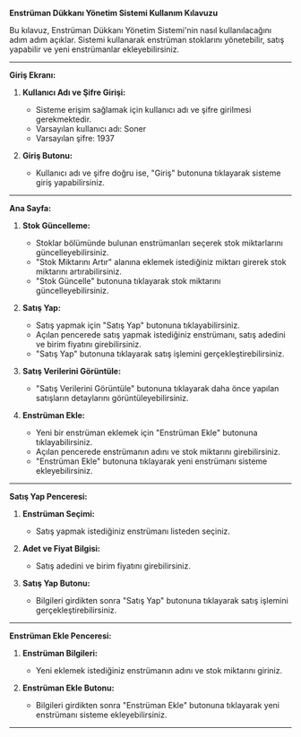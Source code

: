**Enstrüman Dükkanı Yönetim Sistemi Kullanım Kılavuzu**

Bu kılavuz, Enstrüman Dükkanı Yönetim Sistemi'nin nasıl kullanılacağını adım adım açıklar. Sistemi kullanarak enstrüman stoklarını yönetebilir, satış yapabilir ve yeni enstrümanlar ekleyebilirsiniz.

---

**Giriş Ekranı:**

1. **Kullanıcı Adı ve Şifre Girişi:**
   - Sisteme erişim sağlamak için kullanıcı adı ve şifre girilmesi gerekmektedir.
   - Varsayılan kullanıcı adı: Soner
   - Varsayılan şifre: 1937

2. **Giriş Butonu:**
   - Kullanıcı adı ve şifre doğru ise, "Giriş" butonuna tıklayarak sisteme giriş yapabilirsiniz.

---

**Ana Sayfa:**

1. **Stok Güncelleme:**
   - Stoklar bölümünde bulunan enstrümanları seçerek stok miktarlarını güncelleyebilirsiniz.
   - "Stok Miktarını Artır" alanına eklemek istediğiniz miktarı girerek stok miktarını artırabilirsiniz.
   - "Stok Güncelle" butonuna tıklayarak stok miktarını güncelleyebilirsiniz.

2. **Satış Yap:**
   - Satış yapmak için "Satış Yap" butonuna tıklayabilirsiniz.
   - Açılan pencerede satış yapmak istediğiniz enstrümanı, satış adedini ve birim fiyatını girebilirsiniz.
   - "Satış Yap" butonuna tıklayarak satış işlemini gerçekleştirebilirsiniz.

3. **Satış Verilerini Görüntüle:**
   - "Satış Verilerini Görüntüle" butonuna tıklayarak daha önce yapılan satışların detaylarını görüntüleyebilirsiniz.

4. **Enstrüman Ekle:**
   - Yeni bir enstrüman eklemek için "Enstrüman Ekle" butonuna tıklayabilirsiniz.
   - Açılan pencerede enstrümanın adını ve stok miktarını girebilirsiniz.
   - "Enstrüman Ekle" butonuna tıklayarak yeni enstrümanı sisteme ekleyebilirsiniz.

---

**Satış Yap Penceresi:**

1. **Enstrüman Seçimi:**
   - Satış yapmak istediğiniz enstrümanı listeden seçiniz.

2. **Adet ve Fiyat Bilgisi:**
   - Satış adedini ve birim fiyatını girebilirsiniz.

3. **Satış Yap Butonu:**
   - Bilgileri girdikten sonra "Satış Yap" butonuna tıklayarak satış işlemini gerçekleştirebilirsiniz.

---

**Enstrüman Ekle Penceresi:**

1. **Enstrüman Bilgileri:**
   - Yeni eklemek istediğiniz enstrümanın adını ve stok miktarını giriniz.

2. **Enstrüman Ekle Butonu:**
   - Bilgileri girdikten sonra "Enstrüman Ekle" butonuna tıklayarak yeni enstrümanı sisteme ekleyebilirsiniz.

---

